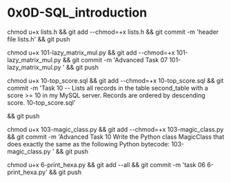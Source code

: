 # 0x0D-SQL_introduction

chmod u+x lists.h && git add --chmod=+x lists.h && git commit -m 'header file lists.h' && git push

chmod u+x 101-lazy_matrix_mul.py && git add --chmod=+x 101-lazy_matrix_mul.py && git commit -m 'Advanced Task 07 101-lazy_matrix_mul.py ' && git push

chmod u+x 10-top_score.sql && git add --chmod=+x 10-top_score.sql && git commit -m 'Task 10 -- Lists all records in the table second_table with a score >= 10 in my MySQL server. Records are ordered by descending score. 10-top_score.sql'

&& git push

chmod u+x 103-magic_class.py && git add --chmod=+x 103-magic_class.py && git commit -m 'Advanced Task 10 Write the Python class MagicClass that does exactly the same as the following Python bytecode: 103-magic_class.py ' && git push

chmod u+x 6-print_hexa.py && git add --all && git commit -m 'task 06 6-print_hexa.py' && git push
